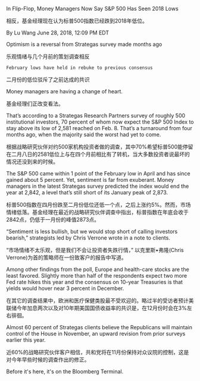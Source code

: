 
In Flip-Flop, Money Managers Now Say S&P 500 Has Seen 2018 Lows

相反，基金经理现在认为标普500指数已经跌到2018年低位。

By 
Lu Wang
June 28, 2018, 12:09 PM EDT


Optimism is a reversal from Strategas survey made months ago
	
乐观情绪与几个月前的策划调查相反

	February lows have held in rebuke to previous consensus
	
二月份的低位驳斥了之前达成的共识

Money managers are having a change of heart.

基金经理们正改变看法。

That’s according to a Strategas Research Partners survey of roughly 500 institutional investors, 70 percent of whom now expect the S&P 500 Index to stay above its low of 2,581 reached on Feb. 8. That’s a turnaround from four months ago, when the majority said the worst had yet to come.


根据战略研究伙伴对约500家机构投资者做的调查，其中70%希望标普500能停留在二月八日的2581低位上与在四个月前相比有了转机，当大多数投资者说最坏的情况还没到来的时候。

The S&P 500 came within 1 point of the February low in April and has since gained about 5 percent. Yet, sentiment is far from exuberant. Money managers in the latest Strategas survey predicted the index would end the year at 2,842, a level that’s still short of its January peak of 2,873.

标普500指数在四月份跌至二月份低位还低一个点，之后上涨约5%。然而，市场情绪低落。基金经理在最近的战略研究伙伴调查中指出，标普指数在年底会收于2842点，仍低于一月份的峰值2873点。
 
“Sentiment is less bullish, but we would stop short of calling investors bearish,” strategists led by Chris Verrone wrote in a note to clients.

“市场情绪不太乐观，但是我们不会让投资者失跌行情，” 以克里斯•弗隆(Chris Verrone)为首的策略师在一份致客户的报告中写道。

Among other findings from the poll, Europe and health-care stocks are the least favored. Slightly more than half of the respondents expect two more Fed rate hikes this year and the consensus on 10-year Treasuries is that yields would hover near 3 percent in December.

在其它的调查结果中，欧洲和医疗保健类股最不受欢迎的。略过半的受访者预计美联储今年加息两次以及对10年期美国国债收益率的共识是，在12月份时会在3%左右徘徊。

Almost 60 percent of Strategas clients believe the Republicans will maintain control of the House in November, an upward revision from prior surveys earlier this year.

近60%的战略研究伙伴客户相信，共和党将在11月份保持对众议院的控制，这是对今年早些时候的调查作出的修正。

Before it's here, it's on the Bloomberg Terminal.


